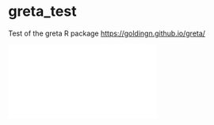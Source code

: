 # greta_test

Test of the greta R package <https://goldingn.github.io/greta/>

![MCMC traces](fig/traces.pdf)
